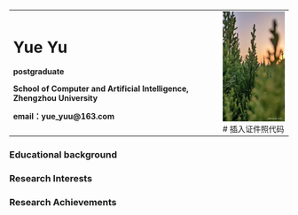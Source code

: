 <table border="0">
  <tr>
    <td width="75%">
      <h1>Yue Yu</h1>
      <p><b>postgraduate</b></p>
      <p><b>School of Computer and Artificial Intelligence, Zhengzhou University</b></p>
      <p><b>email：yue_yuu@163.com</b></p>
    </td>
    <td width="25%">
      <img src="/image1.jpg" width="100%">      # 插入证件照代码
    </td>
  </tr>
</table>

### Educational background
 

### Research Interests

### Research Achievements


